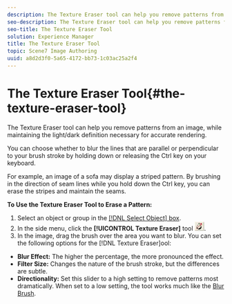 ```yaml
---
description: The Texture Eraser tool can help you remove patterns from an image, while maintaining the light/dark definition necessary for accurate rendering.
seo-description: The Texture Eraser tool can help you remove patterns from an image, while maintaining the light/dark definition necessary for accurate rendering.
seo-title: The Texture Eraser Tool
solution: Experience Manager
title: The Texture Eraser Tool
topic: Scene7 Image Authoring
uuid: a8d2d3f0-5a65-4172-bb73-1c03ac25a2f4
---
```


# The Texture Eraser Tool{#the-texture-eraser-tool}

The Texture Eraser tool can help you remove patterns from an image, while maintaining the light/dark definition necessary for accurate rendering.

You can choose whether to blur the lines that are parallel or perpendicular to your brush stroke by holding down or releasing the Ctrl key on your keyboard.

For example, an image of a sofa may display a striped pattern. By brushing in the direction of seam lines while you hold down the Ctrl key, you can erase the stripes and maintain the seams.

**To Use the Texture Eraser Tool to Erase a Pattern:** 

1. Select an object or group in the [ [!DNL Select Object] box](../../c-vat-gs/c-vat-sel-obj/c-vat-sel-object-box.md#concept-d127c6efaabd436a96c02f36a7bce6ac).
1. In the side menu, click the **[!UICONTROL Texture Eraser]** tool ![](assets/texture_eraser.png).
1. In the image, drag the brush over the area you want to blur.
You can set the following options for the [!DNL Texture Eraser]ool:

* **Blur Effect:** The higher the percentage, the more pronounced the effect. 
* **Filter Size:** Changes the nature of the brush stroke, but the differences are subtle. 
* **Directionality:** Set this slider to a high setting to remove patterns most dramatically. When set to a low setting, the tool works much like the [Blur Brush](../../c-vat-work-illum-pg/c-vat-illum-pg-tools/t-vat-blur-brush.md#task-55246cb1b6524aa8828798e78e612dd2).

